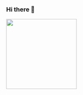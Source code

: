 ### Hi there 👋
  <p align="left"><img height="190em" src="https://github-readme-stats.vercel.app/api/top-langs/?username=rahulxdd&layout=compact&langs_count=7&theme=dark" />&nbsp; </p>

<!--
**rahulxdd/rahulxdd** is a ✨ _special_ ✨ repository because its `README.md` (this file) appears on your GitHub profile.

Here are some ideas to get you started:

- 🔭 I’m currently working on ...
- 🌱 I’m currently learning ...
- 👯 I’m looking to collaborate on ...
- 🤔 I’m looking for help with ...
- 💬 Ask me about ...
- 📫 How to reach me: ...
- 😄 Pronouns: ...
- ⚡ Fun fact: ...
-->
